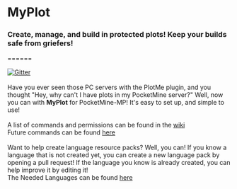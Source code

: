 # MyPlot
### **Create, manage, and build in protected plots! Keep your builds safe from griefers!**
======

[![Gitter](https://badges.gitter.im/jasonwynn10/MyPlot.svg)](https://gitter.im/jasonwynn10/MyPlot?utm_source=badge&utm_medium=badge&utm_campaign=pr-badge)
<br>
<br>
Have you ever seen those PC servers with the PlotMe plugin, and you thought "Hey, why can't I have plots in my PocketMine server?" Well, now you can with **MyPlot** for PocketMine-MP! It's easy to set up, and simple to use!
<br>
<br>
A list of commands and permissions can be found in the [wiki](https://github.com/wiez/MyPlot/wiki)
<br>
Future commands can be found [here](http://plotme.worldcretornica.com/cmdsandperms)
<br>
<br>
Want to help create language resource packs? Well, you can! If you know a language that is not created yet, you can create a new language pack by opening a pull request! If the language you know is already created, you can help improve it by editing it!
<br>
The Needed Languages can be found [here](https://github.com/jasonwynn10/MyPlot/projects/2)
